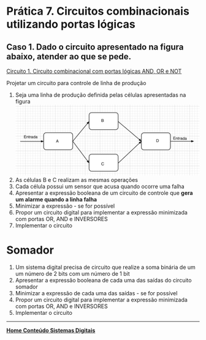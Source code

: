 # Prática 7. Circuitos combinacionais utilizando portas lógicas

## Caso 1. Dado o circuito apresentado na figura abaixo, atender ao que se pede.

[Circuito 1. Circuito combinacional com portas lógicas AND, OR e NOT](/sisdig_aulas/images_sisdig/Schematic_sistemas_digitais_pratica7_2024-07-26.png)

Projetar um circuito para controle de linha de produção

1. Seja uma linha de produção definida pelas células apresentadas na figura  
![linha](F9CD7947-8D73-4819-8C92-A17A9F139462.jpeg)  
2. As células B e C realizam as mesmas operações
3. Cada célula possui um sensor que acusa quando ocorre uma falha
4. Apresentar a expressão booleana de um circuito de controle que **gera um alarme quando a linha falha**
5. Minimizar a expressão - se for possível
6. Propor um circuito digital para implementar a expressão minimizada com portas OR, AND e INVERSORES
7. Implementar o circuito

# Somador
1. Um sistema digital precisa de circuito que realize a soma binária de um um número de 2 bits com um número de 1 bit
2. Apresentar a expressão booleana de cada uma das saídas do circuito somador
3. Minimizar a expressão de cada uma das saídas - se for possível 
4. Propor um circuito digital para implementar a expressão minimizada com portas OR, AND e INVERSORES
5. Implementar o circuito

___
**[Home Conteúdo Sistemas Digitais](https://github.com/claytonjasilva/claytonjasilva.github.io/blob/main/sisdig_aulas.md)**  
